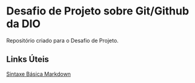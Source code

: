 # Desafio de Projeto sobre Git/Github da DIO
Repositório criado para o Desafio de Projeto.

## Links Úteis
  [Sintaxe Básica Markdown](https://www.markdownguide.org/basic-syntax/)
